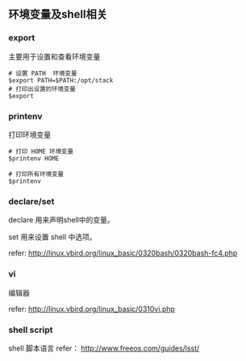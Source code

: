 ## 环境变量及shell相关

### export
主要用于设置和查看环境变量
```
# 设置 PATH  环境变量
$export PATH=$PATH:/opt/stack
# 打印出设置的环境变量
$export 
```
### printenv
打印环境变量
```
# 打印 HOME 环境变量
$printenv HOME

# 打印所有环境变量
$printenv
```
### declare/set

declare 用来声明shell中的变量。

set 用来设置 shell 中选项。

refer: http://linux.vbird.org/linux_basic/0320bash/0320bash-fc4.php

### vi

编辑器

refer: http://linux.vbird.org/linux_basic/0310vi.php

### shell script

shell 脚本语言
refer： http://www.freeos.com/guides/lsst/
